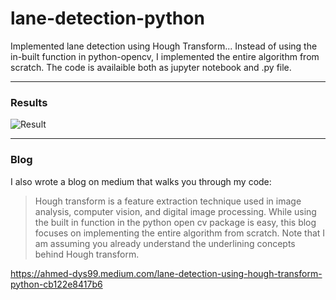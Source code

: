 # lane-detection-python

Implemented lane detection using Hough Transform... Instead of using the in-built function in python-opencv, I implemented the entire algorithm from scratch. The code is availaible both as jupyter notebook and .py file.

---

### Results

![Result](https://github.com/lenodoeastern/lane-detection-python/blob/main/results/test3_output.jpg)

---

### Blog

I also wrote a blog on medium that walks you through my code: <br>

> Hough transform is a feature extraction technique used in image analysis, computer vision, and digital image processing. While using the built in function in the python open cv package is easy, this blog focuses on implementing the entire algorithm from scratch. Note that I am assuming you already understand the underlining concepts behind Hough transform.

<https://ahmed-dys99.medium.com/lane-detection-using-hough-transform-python-cb122e8417b6>
